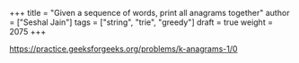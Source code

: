+++
title = "Given a sequence of words, print all anagrams together"
author = ["Seshal Jain"]
tags = ["string", "trie", "greedy"]
draft = true
weight = 2075
+++

<https://practice.geeksforgeeks.org/problems/k-anagrams-1/0>
